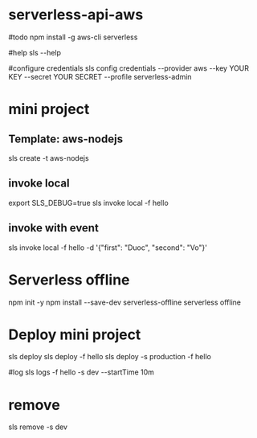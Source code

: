 # serverless-api-aws

#todo
npm install -g aws-cli serverless

#help
sls --help

#configure credentials
sls config credentials --provider aws --key YOUR KEY --secret YOUR SECRET --profile serverless-admin


# mini project
## Template: aws-nodejs

sls create -t aws-nodejs

## invoke local
export SLS_DEBUG=true
sls invoke local -f hello

## invoke with event
sls invoke local -f hello -d '{"first": "Duoc", "second": "Vo"}'


# Serverless offline
npm init -y
npm install --save-dev serverless-offline
serverless offline 

# Deploy mini project
sls deploy 
sls deploy -f hello
sls deploy -s production -f hello

#log
sls logs -f hello -s dev --startTime 10m

# remove
sls remove -s dev